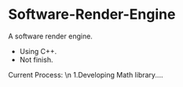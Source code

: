 # Software-Render-Engine
A software render engine.

* Using C++.
* Not finish.

Current Process:
 \n 1.Developing Math library....
